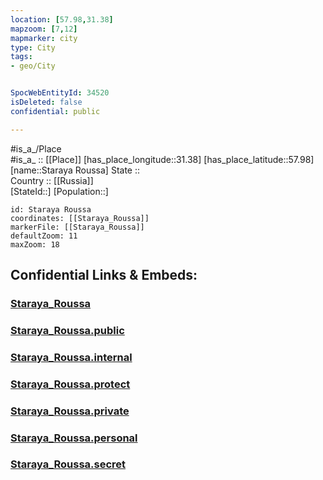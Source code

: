```yaml
---
location: [57.98,31.38] 
mapzoom: [7,12] 
mapmarker: city 
type: City
tags:
- geo/City


SpocWebEntityId: 34520
isDeleted: false
confidential: public

---
```

#is_a_/Place  
#is_a_ :: [[Place]] 
[has_place_longitude::31.38] 
[has_place_latitude::57.98] 
[name::Staraya Roussa] 
State ::  
Country :: [[Russia]]  
[StateId::] 
[Population::] 



```leaflet
id: Staraya Roussa
coordinates: [[Staraya_Roussa]] 
markerFile: [[Staraya_Roussa]] 
defaultZoom: 11 
maxZoom: 18
```


## Confidential Links & Embeds: 

### [Staraya_Roussa](/_Standards/Earth/Continent/Europe/Europe~East/Russia/Russia~NorthWest/Novgorod_Oblast/City/Staraya_Roussa.md) 

### [Staraya_Roussa.public](/_public/Earth/Continent/Europe/Europe~East/Russia/Russia~NorthWest/Novgorod_Oblast/City/Staraya_Roussa.public.md) 

### [Staraya_Roussa.internal](/_internal/Earth/Continent/Europe/Europe~East/Russia/Russia~NorthWest/Novgorod_Oblast/City/Staraya_Roussa.internal.md) 

### [Staraya_Roussa.protect](/_protect/Earth/Continent/Europe/Europe~East/Russia/Russia~NorthWest/Novgorod_Oblast/City/Staraya_Roussa.protect.md) 

### [Staraya_Roussa.private](/_private/Earth/Continent/Europe/Europe~East/Russia/Russia~NorthWest/Novgorod_Oblast/City/Staraya_Roussa.private.md) 

### [Staraya_Roussa.personal](/_personal/Earth/Continent/Europe/Europe~East/Russia/Russia~NorthWest/Novgorod_Oblast/City/Staraya_Roussa.personal.md) 

### [Staraya_Roussa.secret](/_secret/Earth/Continent/Europe/Europe~East/Russia/Russia~NorthWest/Novgorod_Oblast/City/Staraya_Roussa.secret.md)

